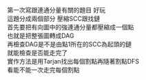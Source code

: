 第一次寫跟連通分量有關的題目 好玩<br>
這題分成兩個部分 壓縮SCC跟找鏈<br>
首先要把有向圖中的強連通分量都壓縮成一個點<br>
也就是把整張圖轉成DAG<br>
再檢查DAG是不是由點1所在的SCC為起頭的鏈<br>
就能檢查是否能走完了<br>
實作方法是用Tarjan找出每個割點再隨著割點DFS<br>
看能不能一次走完每個割點<br>
